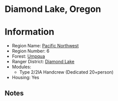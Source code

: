 
Diamond Lake, Oregon
====================
  
# Information  
* Region Name: [Pacific Northwest]()  
* Region Number: 6  
* Forest: [Umpqua](http://www.fs.usda.gov/umpqua)  
* Ranger District: [Diamond Lake]()  
* Modules:  
  - Type 2/2IA Handcrew  (Dedicated 20+person)  
* Housing: Yes  
  
## Notes

